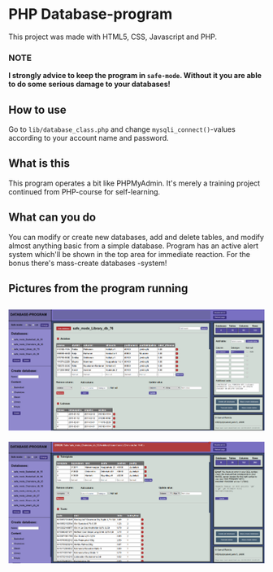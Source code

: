 # PHP Database-program

This project was made with HTML5, CSS, Javascript and PHP.

### NOTE

**I strongly advice to keep the program in `safe-mode`. Without it you
are able to do some serious damage to your databases!**

## How to use

Go to `lib/database_class.php` and change `mysqli_connect()`-values according to your account
name and password.

## What is this

This program operates a bit like PHPMyAdmin. It's merely a training project
continued from PHP-course for self-learning.

## What can you do

You can modify or create new databases, add and delete tables, and modify
almost anything basic from a simple database. Program has an active alert system
which'll be shown in the top area for immediate reaction. For the bonus there's
mass-create databases -system!  

## Pictures from the program running

![Example picture 1](pictures/example1.png?raw=true "Example 1")
------
![Example picture 2](pictures/example2.png?raw=true "Example 2")
